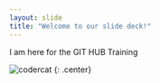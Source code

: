 ```yaml
---
layout: slide
title: "Welcome to our slide deck!"
---
```


I am here for the GIT HUB Training

![codercat](https://octodex.github.com/images/codercat.jpg)
{: .center}
